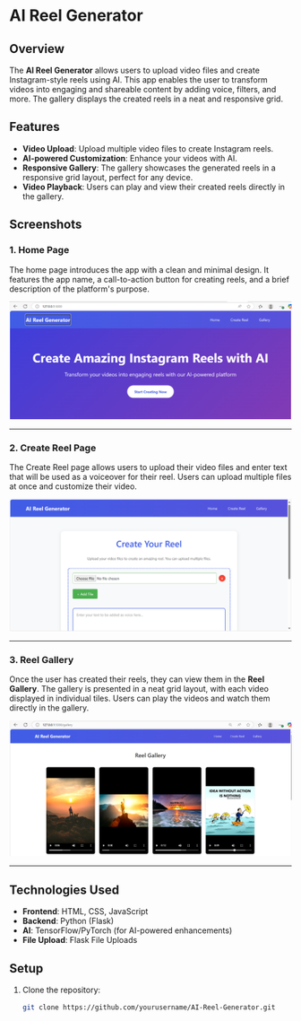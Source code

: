 # AI Reel Generator

## Overview

The **AI Reel Generator** allows users to upload video files and create Instagram-style reels using AI. This app enables the user to transform videos into engaging and shareable content by adding voice, filters, and more. The gallery displays the created reels in a neat and responsive grid.

## Features

- **Video Upload**: Upload multiple video files to create Instagram reels.
- **AI-powered Customization**: Enhance your videos with AI.
- **Responsive Gallery**: The gallery showcases the generated reels in a responsive grid layout, perfect for any device.
- **Video Playback**: Users can play and view their created reels directly in the gallery.

## Screenshots

### 1. Home Page

The home page introduces the app with a clean and minimal design. It features the app name, a call-to-action button for creating reels, and a brief description of the platform's purpose.

![Home Page](assets/home-page.png)

---

### 2. Create Reel Page

The Create Reel page allows users to upload their video files and enter text that will be used as a voiceover for their reel. Users can upload multiple files at once and customize their video.

![Create Reel Page](assets/create-reel-page.png)

---

### 3. Reel Gallery

Once the user has created their reels, they can view them in the **Reel Gallery**. The gallery is presented in a neat grid layout, with each video displayed in individual tiles. Users can play the videos and watch them directly in the gallery.

![Reel Gallery](assets/reel-gallery.png)

---

## Technologies Used

- **Frontend**: HTML, CSS, JavaScript
- **Backend**: Python (Flask)
- **AI**: TensorFlow/PyTorch (for AI-powered enhancements)
- **File Upload**: Flask File Uploads

## Setup

1. Clone the repository:

   ```bash
   git clone https://github.com/yourusername/AI-Reel-Generator.git

